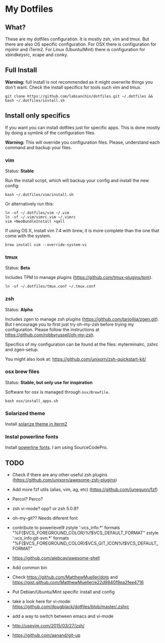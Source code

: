 
My Dotfiles
===========

## What?

These are my dotfiles configuration. It is mostly zsh, vim and tmux. But there are also OS specific configuration. For OSX there is configuration for mjolnir and iTerm2. For Linux (Ubuntu/Mint) there is configuration for xbindkeysrc, xcape and conky.

## Full Install

**Warning:** full install is not recommended as it might overwrite things you don't want. Check the install specifics for tools such vim and tmux.

```
git clone https://github.com/labianchin/dotfiles.git ~/.dotfiles && bash ~/.dotfiles/install.sh
```

## Install only specifics

If you want you can install dotfiles just for specific apps. This is done mostly by doing a symlink of the configuration files.

**Warning:** This will override you configuration files. Please, understand each command and backup your files.

### vim

Status: **Stable**

Run the install script, which will backup your config and install the new config:

```
bash ~/.dotfiles/vim/install.sh
```

Or alternatively run this:

```
ln -sf ~/.dotfiles/vim ~/.vim
ln -sf ~/.vim/vimrc.vim ~/.vimrc
vim +NeoBundleInstall +qall
```

If using OS X, install vim 7.4 with brew, it is more complete than the one that come with the system.

```
brew install vim --override-system-vi
```

### tmux

Status: **Beta**

Includes TPM to manage plugins (https://github.com/tmux-plugins/tpm).

```
ln -sf ~/.dotfiles/tmux.conf ~/.tmux.conf
```

### zsh

Status: **Alpha**

Includes zgen to manage zsh plugins (https://github.com/tarjoilija/zgen.git).
But I encourage you to first just try oh-my-zsh before trying my configuration.
Please follow the instructions at https://github.com/robbyrussell/oh-my-zsh.

Specifics of my configuration can be found at the files: myterminalrc, zshrc and zgen-setup.

You might also look at: https://github.com/unixorn/zsh-quickstart-kit/

### osx brew files

Status: **Stable, but only use for inspiration**

Software for osx is managed through `osx/Brewfile`.

```
bash osx/install_apps.sh
```

### Solarized theme

Install [solarize theme in iterm2](https://github.com/altercation/solarized/tree/master/iterm2-colors-solarized)

### Instal powerline fonts

Install [powerline fonts](https://github.com/powerline/fonts). I am using SourceCodePro.

## TODO

- Check if there are any other useful zsh plugins (https://github.com/unixorn/awesome-zsh-plugins)
- Add more fzf utils (alias, vim, ag, etc) (https://github.com/junegunn/fzf)
- Percol? Perco?
- zsh vi-mode? opp? or zsh 5.0.8?
- oh-my-git?? Needs diferent font

- contribute to powerlevel9
zstyle ':vcs_info:*' formats "%F{$VCS_FOREGROUND_COLOR}%f$VCS_DEFAULT_FORMAT"
zstyle ':vcs_info:git-svn:*' formats "%F{$VCS_FOREGROUND_COLOR}$VCS_GIT_ICON%f$VCS_DEFAULT_FORMAT"

- https://github.com/alebcay/awesome-shell
- Add common bin
- Check https://github.com/MatthewMueller/dots and https://gist.github.com/MatthewMueller/e22d9840f9ea2fee4716
- Put Debian/Ubuntu/Mint specific install and config
- take a look here for vi-mode: https://github.com/dougblack/dotfiles/blob/master/.zshrc
- add a way to switch between emacs and vi-mode
- http://usevim.com/2015/03/27/zsh/
- https://github.com/aanand/git-up
